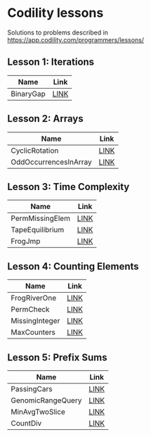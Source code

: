 # Codility lessons #

Solutions to problems described in https://app.codility.com/programmers/lessons/

## Lesson 1: Iterations
Name      | Link
--------- | ----
BinaryGap | [LINK](https://app.codility.com/demo/results/trainingRPZ39Q-CTA/ "100% result")

## Lesson 2: Arrays
Name                  | Link
----------------------| ----
CyclicRotation        | [LINK](https://app.codility.com/demo/results/trainingVAKV7S-DB3/ "100% result")
OddOccurrencesInArray | [LINK](https://app.codility.com/demo/results/trainingH9GZCC-KKX/ "100% result")

## Lesson 3: Time Complexity
Name            | Link
----------------| ----
PermMissingElem | [LINK](https://app.codility.com/demo/results/trainingF5C6RH-8BZ/ "100% result")
TapeEquilibrium | [LINK](https://app.codility.com/demo/results/training6SRBA6-93T/ "100% result")
FrogJmp         | [LINK](https://app.codility.com/demo/results/trainingFNYVD8-BC3/ "100% result")

## Lesson 4: Counting Elements
Name           | Link
---------------| ----
FrogRiverOne   | [LINK](https://app.codility.com/demo/results/trainingPVWM8S-V7J/ "100% result")
PermCheck      | [LINK](https://app.codility.com/demo/results/trainingVSRNFV-NJU/ "100% result")
MissingInteger | [LINK](https://app.codility.com/demo/results/trainingX5QGBS-NJB/ "100% result")
MaxCounters    | [LINK](https://app.codility.com/demo/results/training57BC5B-M3B/ "100% result")

## Lesson 5: Prefix Sums
Name              | Link
------------------| ----
PassingCars       | [LINK](https://app.codility.com/demo/results/trainingQ8RZJN-4J6/ "100% result")
GenomicRangeQuery | [LINK](https://app.codility.com/demo/results/trainingS58RVG-9UV/ "100% result")
MinAvgTwoSlice    | [LINK](https://app.codility.com/demo/results/trainingKKKNFD-FYK/ "100% result")
CountDiv          | [LINK](https://app.codility.com/demo/results/trainingYC49JJ-VAB/ "100% result")
